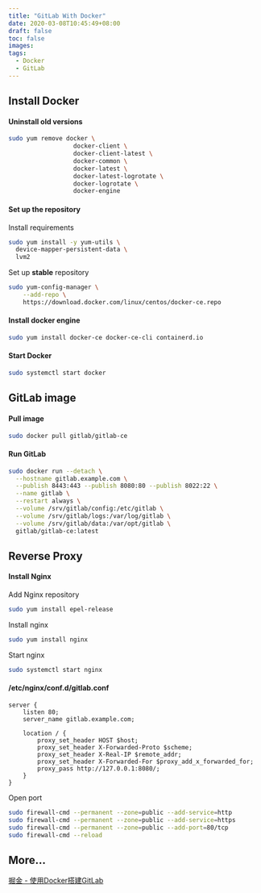 ```yaml
---
title: "GitLab With Docker"
date: 2020-03-08T10:45:49+08:00
draft: false
toc: false
images:
tags:
  - Docker
  - GitLab
---
```


## Install Docker

#### Uninstall old versions

```bash
sudo yum remove docker \
                  docker-client \
                  docker-client-latest \
                  docker-common \
                  docker-latest \
                  docker-latest-logrotate \
                  docker-logrotate \
                  docker-engine
```

#### Set up the repository

Install requirements

```bash
sudo yum install -y yum-utils \
  device-mapper-persistent-data \
  lvm2
```

Set up **stable** repository

```bash
sudo yum-config-manager \
    --add-repo \
    https://download.docker.com/linux/centos/docker-ce.repo
```

#### Install docker engine

```bash
sudo yum install docker-ce docker-ce-cli containerd.io
```

#### Start Docker

```bash
sudo systemctl start docker
```



## GitLab image

#### Pull image

```bash
sudo docker pull gitlab/gitlab-ce
```

#### Run GitLab

```bash
sudo docker run --detach \
  --hostname gitlab.example.com \
  --publish 8443:443 --publish 8080:80 --publish 8022:22 \
  --name gitlab \
  --restart always \
  --volume /srv/gitlab/config:/etc/gitlab \
  --volume /srv/gitlab/logs:/var/log/gitlab \
  --volume /srv/gitlab/data:/var/opt/gitlab \
  gitlab/gitlab-ce:latest
```



## Reverse Proxy

#### Install Nginx

Add Nginx repository

```bash
sudo yum install epel-release
```

Install nginx

```bash
sudo yum install nginx
```

Start nginx

```bash
sudo systemctl start nginx
```



#### /etc/nginx/conf.d/gitlab.conf

```nginx
server {
	listen 80;
	server_name gitlab.example.com;

	location / {
		proxy_set_header HOST $host;
		proxy_set_header X-Forwarded-Proto $scheme;
		proxy_set_header X-Real-IP $remote_addr;
		proxy_set_header X-Forwarded-For $proxy_add_x_forwarded_for;
		proxy_pass http://127.0.0.1:8080/;
	}
}
```

Open port

```bash
sudo firewall-cmd --permanent --zone=public --add-service=http 
sudo firewall-cmd --permanent --zone=public --add-service=https
sudo firewall-cmd --permanent --zone=public --add-port=80/tcp
sudo firewall-cmd --reload
```



## More...

[掘金 - 使用Docker搭建GitLab](https://juejin.im/post/5cc1df885188252d6c43fd91)